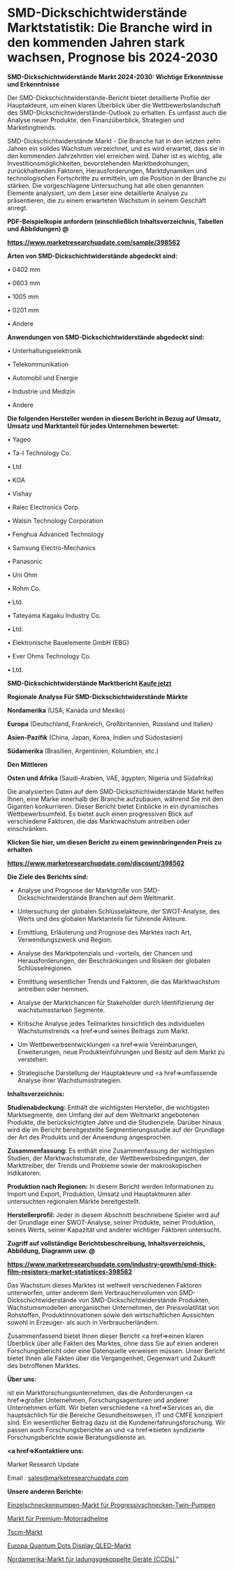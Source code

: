 # SMD-Dickschichtwiderstände Marktstatistik: Die Branche wird in den kommenden Jahren stark wachsen, Prognose bis 2024-2030

<strong>SMD-Dickschichtwiderstände Markt 2024-2030: Wichtige Erkenntnisse und Erkenntnisse</strong>

Der SMD-Dickschichtwiderstände-Bericht bietet detaillierte Profile der Hauptakteure, um einen klaren Überblick über die Wettbewerbslandschaft des SMD-Dickschichtwiderstände-Outlook zu erhalten. Es umfasst auch die Analyse neuer Produkte, den Finanzüberblick, Strategien und Marketingtrends.

SMD-Dickschichtwiderstände Markt - Die Branche hat in den letzten zehn Jahren ein solides Wachstum verzeichnet, und es wird erwartet, dass sie in den kommenden Jahrzehnten viel erreichen wird. Daher ist es wichtig, alle Investitionsmöglichkeiten, bevorstehenden Marktbedrohungen, zurückhaltenden Faktoren, Herausforderungen, Marktdynamiken und technologischen Fortschritte zu ermitteln, um die Position in der Branche zu stärken. Die vorgeschlagene Untersuchung hat alle oben genannten Elemente analysiert, um dem Leser eine detaillierte Analyse zu präsentieren, die zu einem erwarteten Wachstum in seinem Geschäft anregt.



<strong><b>PDF-Beispielkopie anfordern (einschließlich Inhaltsverzeichnis, Tabellen und Abbildungen) @ </b></strong>

<strong><a href=https://www.marketresearchupdate.com/sample/398562>

<strong>https://www.marketresearchupdate.com/sample/398562</u></a></strong></strong>



<strong>Arten von SMD-Dickschichtwiderstände abgedeckt sind:</strong>

• 0402 mm

• 0603 mm

• 1005 mm

• 0201 mm

• Andere



<strong>Anwendungen von SMD-Dickschichtwiderstände abgedeckt sind:</strong>

• Unterhaltungselektronik

• Telekommunikation

• Automobil und Energie

• Industrie und Medizin

• Andere



<strong>Die folgenden Hersteller werden in diesem Bericht in Bezug auf Umsatz, Umsatz und Marktanteil für jedes Unternehmen bewertet:</strong>

• Yageo

• Ta-I Technology Co.

• Ltd

• KOA

• Vishay

• Ralec Electronics Corp.

• Walsin Technology Corporation

• Fenghua Advanced Technology

• Samsung Electro-Mechanics

• Panasonic

• Uni Ohm

• Rohm Co.

• Ltd.

• Tateyama Kagaku Industry Co.

• Ltd.

• Elektronische Bauelemente GmbH (EBG)

• Ever Ohms Technology Co.

• Ltd.



<strong>SMD-Dickschichtwiderstände Marktbericht <a href=https://www.marketresearchupdate.com/buynow/398562>Kaufe jetzt</a></strong>



<strong>Regionale Analyse Für SMD-Dickschichtwiderstände Märkte</strong>



<strong>Nordamerika</strong> (USA, Kanada und Mexiko)



<strong>Europa</strong> (Deutschland, Frankreich, Großbritannien, Russland und Italien)



<strong>Asien-Pazifik</strong> (China, Japan, Korea, Indien und Südostasien)



<strong>Südamerika</strong> (Brasilien, Argentinien, Kolumbien, etc.)



<strong>Den Mittleren</strong> 

<strong>Osten und Afrika</strong> (Saudi-Arabien, VAE, ägypten, Nigeria und Südafrika)

Die analysierten Daten auf dem SMD-Dickschichtwiderstände Markt helfen Ihnen, eine Marke innerhalb der Branche aufzubauen, während Sie mit den Giganten konkurrieren. Dieser Bericht bietet Einblicke in ein dynamisches Wettbewerbsumfeld. Es bietet auch einen progressiven Blick auf verschiedene Faktoren, die das Marktwachstum antreiben oder einschränken.



<strong>Klicken Sie hier, um diesen Bericht zu einem gewinnbringenden Preis zu erhalten
</strong>

<strong><a href=https://www.marketresearchupdate.com/discount/398562>https://www.marketresearchupdate.com/discount/398562</b></u></strong></a>



<strong>Die Ziele des Berichts sind:</strong>

- Analyse und Prognose der Marktgröße von SMD-Dickschichtwiderstände Branchen auf dem Weltmarkt.

- Untersuchung der globalen Schlüsselakteure, der SWOT-Analyse, des Werts und des globalen Marktanteils für führende Akteure.

- Ermittlung, Erläuterung und Prognose des Marktes nach Art, Verwendungszweck und Region.

- Analyse des Marktpotenzials und -vorteils, der Chancen und Herausforderungen, der Beschränkungen und Risiken der globalen Schlüsselregionen.

- Ermittlung wesentlicher Trends und Faktoren, die das Marktwachstum antreiben oder hemmen.

- Analyse der Marktchancen für Stakeholder durch Identifizierung der wachstumsstarken Segmente.

- Kritische Analyse jedes Teilmarktes hinsichtlich des individuellen Wachstumstrends <a href=>und</a> seines Beitrags zum Markt.

- Um Wettbewerbsentwicklungen <a href=>wie</a> Vereinbarungen, Erweiterungen, neue Produkteinführungen und Besitz auf dem Markt zu verstehen.

- Strategische Darstellung der Hauptakteure und <a href=>umfas</a>sende Analyse ihrer Wachstumsstrategien.



<strong>Inhaltsverzeichnis:</strong>



<strong>Studienabdeckung:</strong> Enthält die wichtigsten Hersteller, die wichtigsten Marktsegmente, den Umfang der auf dem Weltmarkt angebotenen Produkte, die berücksichtigten Jahre und die Studienziele. Darüber hinaus wird die im Bericht bereitgestellte Segmentierungsstudie auf der Grundlage der Art des Produkts und der Anwendung angesprochen.



<strong>Zusammenfassung:</strong> Es enthält eine Zusammenfassung der wichtigsten Studien, der Marktwachstumsrate, der Wettbewerbsbedingungen, der Markttreiber, der Trends und Probleme sowie der makroskopischen Indikatoren.



<strong>Produktion nach Regionen:</strong> In diesem Bericht werden Informationen zu Import und Export, Produktion, Umsatz und Hauptakteuren aller untersuchten regionalen Märkte bereitgestellt.



<strong>Herstellerprofil:</strong> Jeder in diesem Abschnitt beschriebene Spieler wird auf der Grundlage einer SWOT-Analyse, seiner Produkte, seiner Produktion, seines Werts, seiner Kapazität und anderer wichtiger Faktoren untersucht.



<strong><b>Zugriff auf vollständige Berichtsbeschreibung, Inhaltsverzeichnis, Abbildung, Diagramm usw. @ </b></strong>

<strong><a href=https://www.marketresearchupdate.com/industry-growth/smd-thick-film-resistors-market-statistices-398562>https://www.marketresearchupdate.com/industry-growth/smd-thick-film-resistors-market-statistices-398562</a></strong>

Das Wachstum dieses Marktes ist weltweit verschiedenen Faktoren unterworfen, unter anderem dem Verbrauchervolumen von SMD-Dickschichtwiderstände von SMD-Dickschichtwiderstände Produkten, Wachstumsmodellen anorganischer Unternehmen, der Preisvolatilität von Rohstoffen, Produktinnovationen sowie den wirtschaftlichen Aussichten sowohl in Erzeuger- als auch in Verbraucherländern.

Zusammenfassend bietet Ihnen dieser Bericht <a href=>einen</a> klaren Überblick über alle Fakten des Marktes, ohne dass Sie auf einen anderen Forschungsbericht oder eine Datenquelle verweisen müssen. Unser Bericht bietet Ihnen alle Fakten über die Vergangenheit, Gegenwart und Zukunft des betroffenen Marktes.



<strong>Über uns:</strong>

 ist ein Marktforschungsunternehmen, das die Anforderungen <a href=>großer</a> Unternehmen, Forschungsagenturen und anderer Unternehmen erfüllt. Wir bieten verschiedene <a href=>Services</a> an, die hauptsächlich für die Bereiche Gesundheitswesen, IT und CMFE konzipiert sind. Ein wesentlicher Beitrag dazu ist die Kundenerfahrungsforschung. Wir passen auch Forschungsberichte an und <a href=>bieten</a> syndizierte Forschungsberichte sowie Beratungsdienste an.



<strong><a href=>Kontaktiere uns:</a></strong>

Market Research Update

Email : sales@marketresearchupdate.com



<strong>Unsere anderen Berichte:</strong>

<a href=https://www.linkedin.com/pulse/single-screw-pumps-progressive-cavity-twin-market>Einzelschneckenpumpen-Markt für Progressivschnecken-Twin-Pumpen</a>

<a href=https://www.linkedin.com/pulse/premium-motorcycle-helmets-market-analysis>Markt für Premium-Motorradhelme</a>

<a href=https://www.linkedin.com/pulse/tscm-market-size-emerging-trends-consumption>Tscm-Markt</a>

<a href=https://www.linkedin.com/pulse/europe-quantum-dots-display-qled-market-2023-current-future>Europa Quantum Dots Display QLED-Markt</a>

<a href=https://www.linkedin.com/pulse/north-america-charge-coupled-devices-ccds-market-analysis>Nordamerika-Markt für ladungsgekoppelte Geräte (CCDs).</a>"
